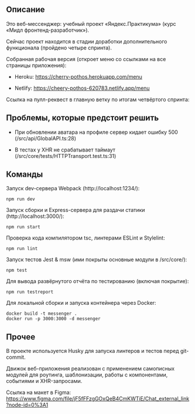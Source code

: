 ## Описание

Это веб-мессенджер: учебный проект «Яндекс.Практикума» (курс «Мидл фронтенд-разработчик»). 

Сейчас проект находится в стадии доработки дополнительного функционала (пройдено четыре спринта).

Собранная рабочая версия (откроет меню со ссылками на все страницы приложения):

- Heroku: https://cherry-pothos.herokuapp.com/menu

- Netlify: https://cheery-pothos-620783.netlify.app/menu 

Ссылка на пулл-реквест в главную ветку по итогам четвёртого спринта: 

## Проблемы, которые предстоит решить

- При обновлении аватара на профиле сервер кидает ошибку 500 (/src/api/GlobalAPI.ts:28)

- В тестах у XHR не срабатывает таймаут (/src/core/tests/HTTPTransport.test.ts:31)

## Команды

Запуск dev-сервера Webpack (http://localhost:1234/): 

    npm run dev

Запуск сборки и Express-сервера для раздачи статики (http://localhost:3000/):

    npm run start

Проверка кода компилятором tsc, линтерами ESLint и Stylelint:

    npm run lint

Запуск тестов Jest & msw (ими покрыты основные модули в /src/core/):

    npm test

Для вывода развёрнутого отчёта по тестированию (включая покрытие):

    npm run testreport

Для локальной сборки и запуска контейнера через Docker:

    docker build -t messenger .
    docker run -p 3000:3000 -d messenger

## Прочее

В проекте используется Husky для запуска линтеров и тестов перед git-commit.

Движок веб-приложения реализован с применением самописных модулей для роутинга, шаблонизации, работы с компонентами, событиями и XHR-запросами.

Ссылка на макет в Figma: https://www.figma.com/file/jF5fFFzgGOxQeB4CmKWTiE/Chat_external_link?node-id=0%3A1 
